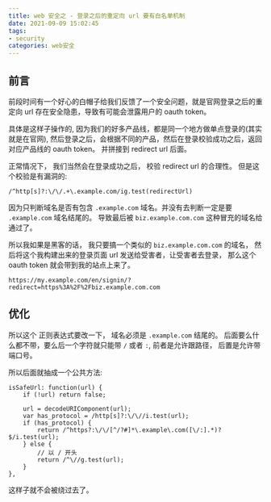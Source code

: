 ```yaml
---
title: web 安全之 - 登录之后的重定向 url 要有白名单机制
date: 2021-09-09 15:02:45
tags: 
- security
categories: web安全
---
```

## 前言
前段时间有一个好心的白帽子给我们反馈了一个安全问题，就是官网登录之后的重定向 url 存在安全隐患，导致有可能会泄露用户的 oauth token。

具体是这样子操作的, 因为我们的好多产品线，都是同一个地方做单点登录的(其实就是在官网), 然后登录之后，会根据不同的产品，然后在登录校验成功之后，返回对应产品线的 oauth token。 并拼接到 redirect url 后面。

正常情况下， 我们当然会在登录成功之后， 校验 redirect url 的合理性。 但是这个校验是有漏洞的:
```text
/^http[s]?:\/\/.+\.example.com/ig.test(redirectUrl)
```
因为只判断域名是否有包含 `.example.com` 域名。并没有去判断一定是要 `.example.com` 域名结尾的。 导致最后被 `biz.example.com.com` 这种冒充的域名给通过了。

所以我如果是黑客的话， 我只要搞一个类似的 `biz.example.com.com` 的域名， 然后将这个我构建出来的登录页面 url 发送给受害者，让受害者去登录， 那么这个 oauth token 就会带到我的站点上来了。

```text
https://my.example.com/en/signin/?redirect=https%3A%2F%2Fbiz.example.com.com
```
<!--more-->
## 优化
所以这个 正则表达式要改一下， 域名必须是 `.example.com` 结尾的。 后面要么什么都不带，要么后一个字符就只能带 `/` 或者 `:`, 前者是允许跟路径， 后置是允许带端口号。

所以后面就抽成一个公共方法:

```text
isSafeUrl: function(url) {
    if (!url) return false;

    url = decodeURIComponent(url);
    var has_protocol = /http[s]?:\/\//i.test(url);
    if (has_protocol) {
        return /^https?:\/\/[^/?#]*\.example\.com([\/:].*)?$/i.test(url);
    } else {
        // 以 / 开头
        return /^\//g.test(url);
    }
},
```

这样子就不会被绕过去了。

